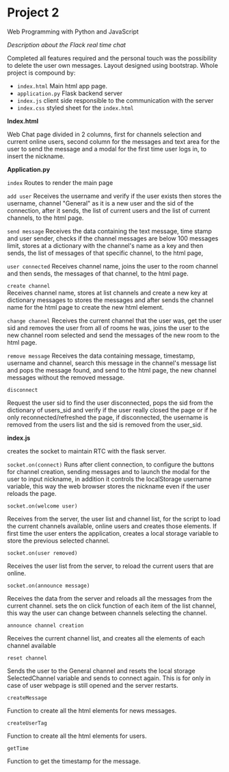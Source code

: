 # Project 2

Web Programming with Python and JavaScript

*Description about the Flack real time chat*

Completed all features required and the personal touch was the possibility to delete the user own messages. Layout designed using bootstrap. Whole project is compound by:


* `index.html` Main html app page.
* `application.py` Flask backend server
* `index.js` client side responsible to the communication with the server
* `index.css` styled sheet for the `index.html`  

**Index.html**

Web Chat page divided in 2 columns, first for channels selection and current online users, second column for the messages and text area for the user to send the message and a modal for the first time  user logs in, to  insert the nickname.

**Application.py**

`index`
Routes to render the main page

`add user`
Receives the username and verify if the user exists then stores the username, channel "General" as it is a new user and the sid of the connection, after it sends, the list of current users and the list of current channels, to the html page.

`send message`
Receives the data containing the text message, time stamp and  user sender, checks if the channel messages are below 100 messages limit, stores at a dictionary with the channel's name as a key and then sends, the list of messages of that specific channel, to the html page,

`user connected`
Receives channel name, joins the user to the room channel and then sends, the messages of that channel, to the html page.

`create channel`  
Receives channel name, stores at list channels and create a new key at dictionary messages to stores the messages and after sends the channel name for the html page to create the new html element.

`change channel`
Receives the current channel that the user was, get the user sid and removes the user from all of rooms he was, joins the user to the new channel room selected and send the messages of the new room to the html page.

`remove message`
Receives the data containing message, timestamp, username and channel, search this message in the channel's message list and pops the message found, and send to the html page, the new channel messages without the removed message.

`disconnect`

Request the user sid to find the user disconnected, pops the sid from the dictionary of users_sid and verify if the user really closed the page or if he only reconnected/refreshed the page, if disconnected, the username is removed from the users list and the sid is removed from the user_sid.

**index.js**

creates the socket to maintain RTC with the flask server.

`socket.on(connect)`
Runs after client connection, to configure the buttons for channel creation, sending messages and to launch the modal for the user to input nickname, in addition it controls the localStorage  username variable, this way the web browser stores the nickname even if the  user reloads the page.

`socket.on(welcome user)`

Receives from the server, the user list and channel list, for the script to load the current channels available, online users and creates those elements. If first time the user enters the application, creates a local storage variable to store the previous selected channel.

`socket.on(user removed)`

Receives the user list from the server, to reload the current users that are online.

`socket.on(announce message)`

Receives the data from the server and reloads all the messages from the current channel. sets the on click function of each item of the list channel, this way the user can change between channels selecting the channel.

`announce channel creation`

Receives the current channel list, and creates all the elements of each channel available

`reset channel`

Sends the user to the General channel and resets the local storage SelectedChannel variable and sends to connect again. This is for only in case of user webpage is still opened and the server restarts.

`createMessage`

Function to create all the html elements for news messages.

`createUserTag`

Function to create all the html elements for users.

`getTime`

Function to get the timestamp for the message.
